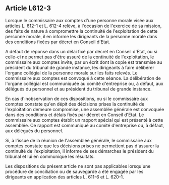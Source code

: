 Article L612-3
----
Lorsque le commissaire aux comptes d'une personne morale visée aux articles L.
612-1 et L. 612-4 relève, à l'occasion de l'exercice de sa mission, des faits de
nature à compromettre la continuité de l'exploitation de cette personne morale,
il en informe les dirigeants de la personne morale dans des conditions fixées
par décret en Conseil d'Etat.

A défaut de réponse dans un délai fixé par décret en Conseil d'Etat, ou si
celle-ci ne permet pas d'être assuré de la continuité de l'exploitation, le
commissaire aux comptes invite, par un écrit dont la copie est transmise au
président du tribunal de grande instance, les dirigeants à faire délibérer
l'organe collégial de la personne morale sur les faits relevés. Le commissaire
aux comptes est convoqué à cette séance. La délibération de l'organe collégial
est communiquée au comité d'entreprise ou, à défaut, aux délégués du personnel
et au président du tribunal de grande instance.

En cas d'inobservation de ces dispositions, ou si le commissaire aux comptes
constate qu'en dépit des décisions prises la continuité de l'exploitation
demeure compromise, une assemblée générale est convoquée dans des conditions et
délais fixés par décret en Conseil d'Etat. Le commissaire aux comptes établit un
rapport spécial qui est présenté à cette assemblée. Ce rapport est communiqué au
comité d'entreprise ou, à défaut, aux délégués du personnel.

Si, à l'issue de la réunion de l'assemblée générale, le commissaire aux comptes
constate que les décisions prises ne permettent pas d'assurer la continuité de
l'exploitation, il informe de ses démarches le président du tribunal et lui en
communique les résultats.

Les dispositions du présent article ne sont pas applicables lorsqu'une procédure
de conciliation ou de sauvegarde a été engagée par les dirigeants en application
des articles L. 611-6 et L. 620-1.

